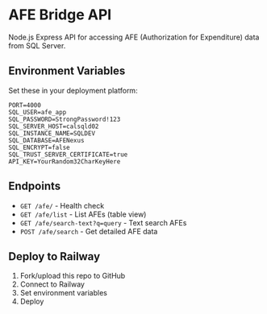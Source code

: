 # AFE Bridge API

Node.js Express API for accessing AFE (Authorization for Expenditure) data from SQL Server.

## Environment Variables

Set these in your deployment platform:

```
PORT=4000
SQL_USER=afe_app
SQL_PASSWORD=StrongPassword!123
SQL_SERVER_HOST=calsqld02
SQL_INSTANCE_NAME=SQLDEV
SQL_DATABASE=AFENexus
SQL_ENCRYPT=false
SQL_TRUST_SERVER_CERTIFICATE=true
API_KEY=YourRandom32CharKeyHere
```

## Endpoints

- `GET /afe/` - Health check
- `GET /afe/list` - List AFEs (table view)
- `GET /afe/search-text?q=query` - Text search AFEs
- `POST /afe/search` - Get detailed AFE data

## Deploy to Railway

1. Fork/upload this repo to GitHub
2. Connect to Railway
3. Set environment variables
4. Deploy
